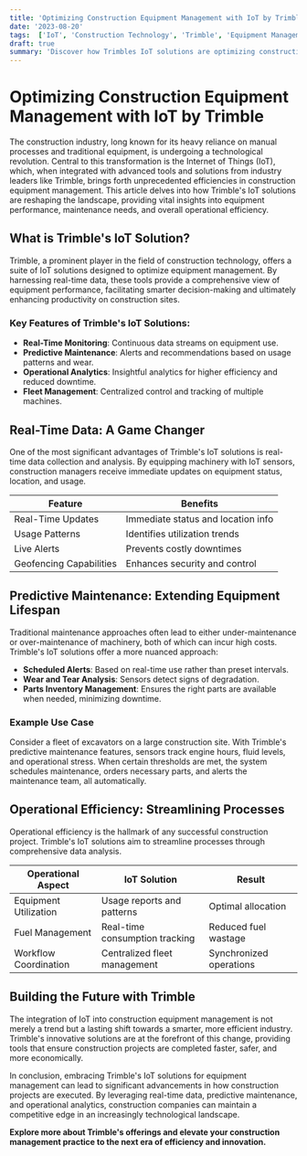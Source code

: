```yaml
---
title: 'Optimizing Construction Equipment Management with IoT by Trimble'
date: '2023-08-20'
tags:  ['IoT', 'Construction Technology', 'Trimble', 'Equipment Management', 'Real-Time Data', 'Maintenance', 'Operational Efficiency']
draft: true
summary: 'Discover how Trimbles IoT solutions are optimizing construction equipment management, providing real-time data on equipment performance, maintenance needs, and operational efficiency.'
---
```


# Optimizing Construction Equipment Management with IoT by Trimble

The construction industry, long known for its heavy reliance on manual processes and traditional equipment, is undergoing a technological revolution. Central to this transformation is the Internet of Things (IoT), which, when integrated with advanced tools and solutions from industry leaders like Trimble, brings forth unprecedented efficiencies in construction equipment management. This article delves into how Trimble's IoT solutions are reshaping the landscape, providing vital insights into equipment performance, maintenance needs, and overall operational efficiency.

## What is Trimble's IoT Solution?

Trimble, a prominent player in the field of construction technology, offers a suite of IoT solutions designed to optimize equipment management. By harnessing real-time data, these tools provide a comprehensive view of equipment performance, facilitating smarter decision-making and ultimately enhancing productivity on construction sites.

### Key Features of Trimble's IoT Solutions:

- **Real-Time Monitoring**: Continuous data streams on equipment use.
- **Predictive Maintenance**: Alerts and recommendations based on usage patterns and wear.
- **Operational Analytics**: Insightful analytics for higher efficiency and reduced downtime.
- **Fleet Management**: Centralized control and tracking of multiple machines.

## Real-Time Data: A Game Changer

One of the most significant advantages of Trimble's IoT solutions is real-time data collection and analysis. By equipping machinery with IoT sensors, construction managers receive immediate updates on equipment status, location, and usage.

| Feature                 | Benefits                         |
|-------------------------|----------------------------------|
| Real-Time Updates       | Immediate status and location info|
| Usage Patterns          | Identifies utilization trends    |
| Live Alerts             | Prevents costly downtimes        |
| Geofencing Capabilities | Enhances security and control    |

## Predictive Maintenance: Extending Equipment Lifespan

Traditional maintenance approaches often lead to either under-maintenance or over-maintenance of machinery, both of which can incur high costs. Trimble's IoT solutions offer a more nuanced approach:

- **Scheduled Alerts**: Based on real-time use rather than preset intervals.
- **Wear and Tear Analysis**: Sensors detect signs of degradation.
- **Parts Inventory Management**: Ensures the right parts are available when needed, minimizing downtime.

### Example Use Case

Consider a fleet of excavators on a large construction site. With Trimble's predictive maintenance features, sensors track engine hours, fluid levels, and operational stress. When certain thresholds are met, the system schedules maintenance, orders necessary parts, and alerts the maintenance team, all automatically.

## Operational Efficiency: Streamlining Processes

Operational efficiency is the hallmark of any successful construction project. Trimble's IoT solutions aim to streamline processes through comprehensive data analysis.

| Operational Aspect      | IoT Solution                      | Result                            |
|-------------------------|-----------------------------------|----------------------------------|
| Equipment Utilization   | Usage reports and patterns        | Optimal allocation               |
| Fuel Management         | Real-time consumption tracking    | Reduced fuel wastage             |
| Workflow Coordination   | Centralized fleet management      | Synchronized operations          |

## Building the Future with Trimble

The integration of IoT into construction equipment management is not merely a trend but a lasting shift towards a smarter, more efficient industry. Trimble's innovative solutions are at the forefront of this change, providing tools that ensure construction projects are completed faster, safer, and more economically.

In conclusion, embracing Trimble's IoT solutions for equipment management can lead to significant advancements in how construction projects are executed. By leveraging real-time data, predictive maintenance, and operational analytics, construction companies can maintain a competitive edge in an increasingly technological landscape.

**Explore more about Trimble's offerings and elevate your construction management practice to the next era of efficiency and innovation.**

```
